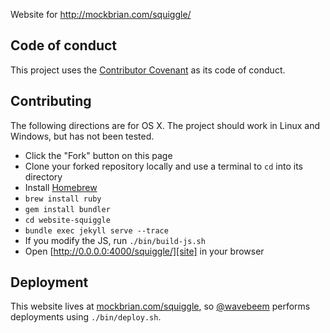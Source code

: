 Website for <http://mockbrian.com/squiggle/>

## Code of conduct

This project uses the [Contributor Covenant][cove] as its code of conduct.

## Contributing

The following directions are for OS X. The project should work in Linux and Windows, but has not been tested.

- Click the "Fork" button on this page
- Clone your forked repository locally and use a terminal to `cd` into its directory
- Install [Homebrew](http://brew.sh/)
- `brew install ruby`
- `gem install bundler`
- `cd website-squiggle`
- `bundle exec jekyll serve --trace`
- If you modify the JS, run `./bin/build-js.sh`
- Open [http://0.0.0.0:4000/squiggle/][site] in your browser

## Deployment

This website lives at [mockbrian.com/squiggle][mbsq], so [@wavebeem][wave]
performs deployments using `./bin/deploy.sh`.

[mbsq]: http://mockbrian.com/squiggle/
[site]: http://0.0.0.0:4000/squiggle/
[wave]: https://github.com/wavebeem
[cove]: https://github.com/wavebeem/website-squiggle/blob/master/CODE_OF_CONDUCT.md
